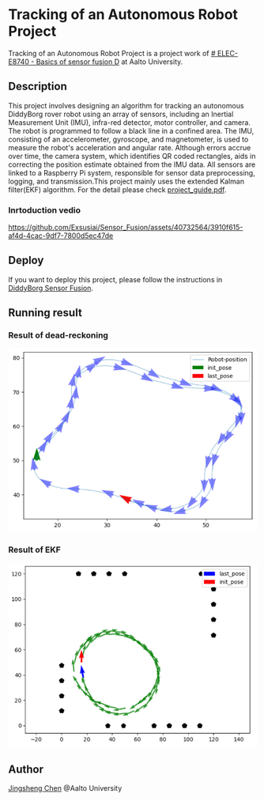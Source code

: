 # Tracking of an Autonomous Robot Project

Tracking of an Autonomous Robot Project is a project work of [# ELEC-E8740 - Basics of sensor fusion D](https://mycourses.aalto.fi/course/search.php?search=ELEC-E8740) at Aalto University.

## Description
This project involves designing an algorithm for tracking an autonomous DiddyBorg rover robot using an array of sensors, including an Inertial Measurement Unit (IMU), infra-red detector, motor controller, and camera. The robot is programmed to follow a black line in a confined area. The IMU, consisting of an accelerometer, gyroscope, and magnetometer, is used to measure the robot's acceleration and angular rate. Although errors accrue over time, the camera system, which identifies QR coded rectangles, aids in correcting the position estimate obtained from the IMU data. All sensors are linked to a Raspberry Pi system, responsible for sensor data preprocessing, logging, and transmission.This project mainly uses the extended Kalman filter(EKF) algorithm.
For the detail please check [project_guide.pdf](./project_guide.pdf).

### Inrtoduction vedio
https://github.com/Exsusiai/Sensor_Fusion/assets/40732564/3910f615-af4d-4cac-9df7-7800d5ec47de

## Deploy
If you want to deploy this project, please follow the instructions in [DiddyBorg Sensor Fusion](./DiddyBorg_Sensor_Fusion-master/DiddyBorg_Sensor_Fusion-master/README.md).

## Running result
### Result of dead-reckoning
![Result of dead-reckoning](./images/Result_of_dead-reckoning.png)
### Result of EKF
![Result of EKF](./images/Result_of_EKF.png)



## Author

[Jingsheng Chen](mailto:chjingsheng@gmail.com)  @Aalto University


